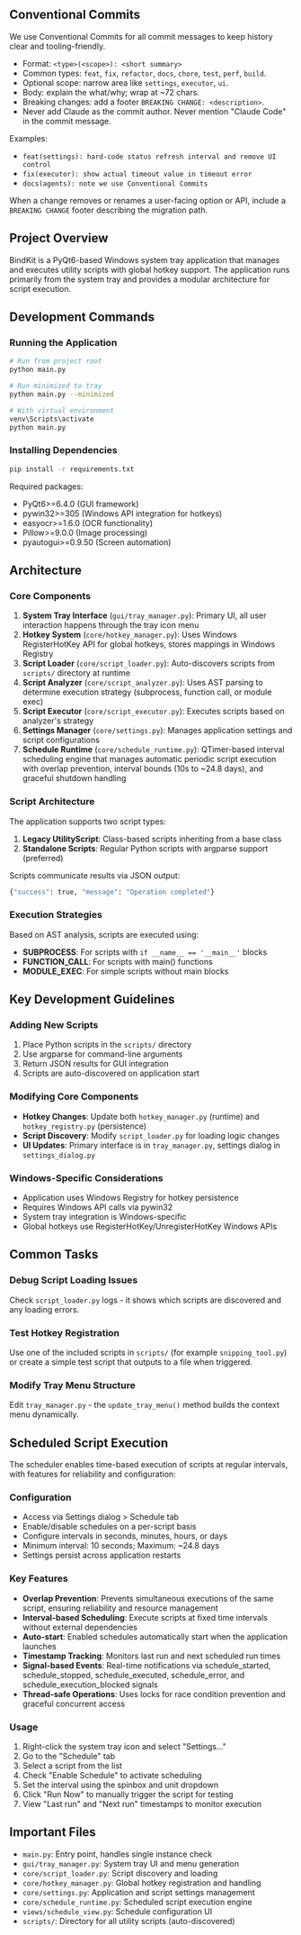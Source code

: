 ## Conventional Commits

We use Conventional Commits for all commit messages to keep history clear and tooling-friendly.

- Format: `<type>(<scope>): <short summary>`
- Common types: `feat`, `fix`, `refactor`, `docs`, `chore`, `test`, `perf`, `build`.
- Optional scope: narrow area like `settings`, `executor`, `ui`.
- Body: explain the what/why; wrap at ~72 chars.
- Breaking changes: add a footer `BREAKING CHANGE: <description>`.
- Never add Claude as the commit author. Never mention "Claude Code" in the commit message.

Examples:
- `feat(settings): hard-code status refresh interval and remove UI control`
- `fix(executor): show actual timeout value in timeout error`
- `docs(agents): note we use Conventional Commits`

When a change removes or renames a user-facing option or API, include a `BREAKING CHANGE` footer describing the migration path.

## Project Overview

BindKit is a PyQt6-based Windows system tray application that manages and executes utility scripts with global hotkey support. The application runs primarily from the system tray and provides a modular architecture for script execution.

## Development Commands

### Running the Application
```bash
# Run from project root
python main.py

# Run minimized to tray
python main.py --minimized

# With virtual environment
venv\Scripts\activate
python main.py
```

### Installing Dependencies
```bash
pip install -r requirements.txt
```

Required packages:
- PyQt6>=6.4.0 (GUI framework)
- pywin32>=305 (Windows API integration for hotkeys)
- easyocr>=1.6.0 (OCR functionality)
- Pillow>=9.0.0 (Image processing)
- pyautogui>=0.9.50 (Screen automation)

## Architecture

### Core Components

1. **System Tray Interface** (`gui/tray_manager.py`): Primary UI, all user interaction happens through the tray icon menu
2. **Hotkey System** (`core/hotkey_manager.py`): Uses Windows RegisterHotKey API for global hotkeys, stores mappings in Windows Registry
3. **Script Loader** (`core/script_loader.py`): Auto-discovers scripts from `scripts/` directory at runtime
4. **Script Analyzer** (`core/script_analyzer.py`): Uses AST parsing to determine execution strategy (subprocess, function call, or module exec)
5. **Script Executor** (`core/script_executor.py`): Executes scripts based on analyzer's strategy
6. **Settings Manager** (`core/settings.py`): Manages application settings and script configurations
7. **Schedule Runtime** (`core/schedule_runtime.py`): QTimer-based interval scheduling engine that manages automatic periodic script execution with overlap prevention, interval bounds (10s to ~24.8 days), and graceful shutdown handling

### Script Architecture

The application supports two script types:

1. **Legacy UtilityScript**: Class-based scripts inheriting from a base class
2. **Standalone Scripts**: Regular Python scripts with argparse support (preferred)

Scripts communicate results via JSON output:
```python
{"success": true, "message": "Operation completed"}
```

### Execution Strategies

Based on AST analysis, scripts are executed using:
- **SUBPROCESS**: For scripts with `if __name__ == '__main__'` blocks
- **FUNCTION_CALL**: For scripts with main() functions
- **MODULE_EXEC**: For simple scripts without main blocks

## Key Development Guidelines

### Adding New Scripts

1. Place Python scripts in the `scripts/` directory
2. Use argparse for command-line arguments
3. Return JSON results for GUI integration
4. Scripts are auto-discovered on application start

### Modifying Core Components

- **Hotkey Changes**: Update both `hotkey_manager.py` (runtime) and `hotkey_registry.py` (persistence)
- **Script Discovery**: Modify `script_loader.py` for loading logic changes
- **UI Updates**: Primary interface is in `tray_manager.py`, settings dialog in `settings_dialog.py`

### Windows-Specific Considerations

- Application uses Windows Registry for hotkey persistence
- Requires Windows API calls via pywin32
- System tray integration is Windows-specific
- Global hotkeys use RegisterHotKey/UnregisterHotKey Windows APIs

## Common Tasks

### Debug Script Loading Issues
Check `script_loader.py` logs - it shows which scripts are discovered and any loading errors.

### Test Hotkey Registration
Use one of the included scripts in `scripts/` (for example `snipping_tool.py`) or create a simple test script that outputs to a file when triggered.

### Modify Tray Menu Structure
Edit `tray_manager.py` - the `update_tray_menu()` method builds the context menu dynamically.

## Scheduled Script Execution

The scheduler enables time-based execution of scripts at regular intervals, with features for reliability and configuration:

### Configuration
- Access via Settings dialog > Schedule tab
- Enable/disable schedules on a per-script basis
- Configure intervals in seconds, minutes, hours, or days
- Minimum interval: 10 seconds; Maximum: ~24.8 days
- Settings persist across application restarts

### Key Features
- **Overlap Prevention**: Prevents simultaneous executions of the same script, ensuring reliability and resource management
- **Interval-based Scheduling**: Execute scripts at fixed time intervals without external dependencies
- **Auto-start**: Enabled schedules automatically start when the application launches
- **Timestamp Tracking**: Monitors last run and next scheduled run times
- **Signal-based Events**: Real-time notifications via schedule_started, schedule_stopped, schedule_executed, schedule_error, and schedule_execution_blocked signals
- **Thread-safe Operations**: Uses locks for race condition prevention and graceful concurrent access

### Usage
1. Right-click the system tray icon and select "Settings..."
2. Go to the "Schedule" tab
3. Select a script from the list
4. Check "Enable Schedule" to activate scheduling
5. Set the interval using the spinbox and unit dropdown
6. Click "Run Now" to manually trigger the script for testing
7. View "Last run" and "Next run" timestamps to monitor execution

## Important Files

- `main.py`: Entry point, handles single instance check
- `gui/tray_manager.py`: System tray UI and menu generation
- `core/script_loader.py`: Script discovery and loading
- `core/hotkey_manager.py`: Global hotkey registration and handling
- `core/settings.py`: Application and script settings management
- `core/schedule_runtime.py`: Scheduled script execution engine
- `views/schedule_view.py`: Schedule configuration UI
- `scripts/`: Directory for all utility scripts (auto-discovered)